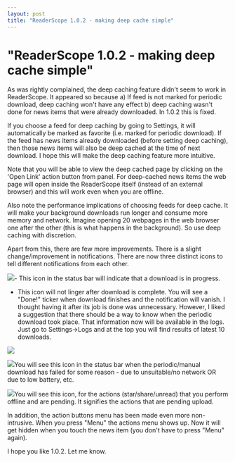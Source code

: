 ```yaml
---
layout: post
title: "ReaderScope 1.0.2 - making deep cache simple"
---
```

"ReaderScope 1.0.2 - making deep cache simple"
===
As was rightly complained, the deep caching feature didn't seem to work in ReaderScope. It appeared so because a) If feed is not marked for periodic download, deep caching won't have any effect b) deep caching wasn't done for news items that were already downloaded. In 1.0.2 this is fixed. 

  
If you choose a feed for deep caching by going to Settings, it will automatically be marked as favorite (i.e. marked for periodic download). If the feed has news items already downloaded (before setting deep caching), then those news items will also be deep cached at the time of next download. I hope this will make the deep caching feature more intuitive. 

  
Note that you will be able to view the deep cached page by clicking on the 'Open Link' action button from panel. For deep-cached news items the web page will open inside the ReaderScope itself (instead of an external browser) and this will work even when you are offline.

  
Also note the performance implications of choosing feeds for deep cache. It will make your background downloads run longer and consume more memory and network. Imagine opening 20 webpages in the web browser one after the other (this is what happens in the background). So use deep caching with discretion. 

  
Apart from this, there are few more improvements. There is a slight change/improvement in notifications. There are now three distinct icons to tell different notifications from each other.

  
[![](http://1.bp.blogspot.com/_W6UcJjyXr24/SqU7n64mQhI/AAAAAAAADXs/yitcc5uBxkk/s400/icondload.png)][0]- This icon in the status bar will indicate that a download is in progress.

- This icon will not linger after download is complete. You will see a "Done!" ticker when download finishes and the notification will vanish. I thought having it after its job is done was unnecessary. However, I liked a suggestion that there should be a way to know when the periodic download took place. That information now will be available in the logs. Just go to Settings-\>Logs and at the top you will find results of latest 10 downloads.

  
[![](http://4.bp.blogspot.com/_W6UcJjyXr24/SqU9wVmjhPI/AAAAAAAADYE/KiZEW_5txTI/s400/download-log.png)][1]

[![](http://2.bp.blogspot.com/_W6UcJjyXr24/SqU7orMAUzI/AAAAAAAADX8/Nw_gPvh-OxM/s400/icondloaderr.png)][2]You will see this icon in the status bar when the periodic/manual download has failed for some reason - due to unsuitable/no network OR due to low battery, etc.  

[![](http://4.bp.blogspot.com/_W6UcJjyXr24/SqU7oCA8_lI/AAAAAAAADX0/fAGpNUBp8XM/s400/iconupload.png)][3]You will see this icon, for the actions (star/share/unread) that you perform offline and are pending. It signifies the actions that are pending upload.  

In addition, the action buttons menu has been made even more non-intrusive. When you press "Menu" the actions menu shows up. Now it will get hidden when you touch the news item (you don't have to press "Menu" again).

  
I hope you like 1.0.2\. Let me know.

[0]: http://1.bp.blogspot.com/_W6UcJjyXr24/SqU7n64mQhI/AAAAAAAADXs/yitcc5uBxkk/s1600-h/icondload.png
[1]: http://4.bp.blogspot.com/_W6UcJjyXr24/SqU9wVmjhPI/AAAAAAAADYE/KiZEW_5txTI/s1600-h/download-log.png
[2]: http://2.bp.blogspot.com/_W6UcJjyXr24/SqU7orMAUzI/AAAAAAAADX8/Nw_gPvh-OxM/s1600-h/icondloaderr.png
[3]: http://4.bp.blogspot.com/_W6UcJjyXr24/SqU7oCA8_lI/AAAAAAAADX0/fAGpNUBp8XM/s1600-h/iconupload.png
